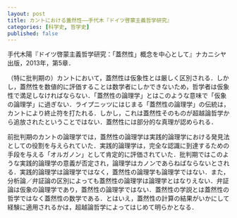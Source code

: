 ```yaml
---
layout: post
title: カントにおける蓋然性——手代木『ドイツ啓蒙主義哲学研究』
categories: [科学史, 哲学史]
published: false
---
```


手代木陽『ドイツ啓蒙主義哲学研究：「蓋然性」概念を中心として』ナカニシヤ出版，2013年，第5章．

（特に批判期の）カントにおいて，蓋然性は仮象性とは厳しく区別される．しかし，蓋然性を数値的に評価することは数学者にしかできないため，哲学者は仮象性で満足しなければならない．「蓋然性の論理学」とはこのような意味で「仮象の論理学」に過ぎない．ライプニッツにはじまる「蓋然性の論理学」の伝統は，カントにより終止符を打たれる．しかし，これは蓋然性そのものが超越論哲学から追放されたということではない．蓋然性には部分的な真理が認められる．

前批判期のカントの論理学では，蓋然性の論理学は実践的論理学における発見法としての役割を与えられていた．実践的論理学は，完全な認識に到達するための手段を与える「オルガノン」として肯定的に評価されていた．批判期ではこのような実践的論理学の意義が否定され，論理学はカノンであらねばならないとされる．実践的論理学は論理学ではなく，蓋然性の論理学も論理学ではない．また，分析論／弁証論の区別によっても蓋然性の論理学は論理学とはなりえない．弁証論は仮象の論理学であり，蓋然性の論理学ではない．蓋然性の学説とは蓋然性の哲学ではなく蓋然性の数学である．とはいえ，蓋然性の計算の結果がいかにして経験に適用されるかは，超越論哲学によってはじめて明らかとなる．
